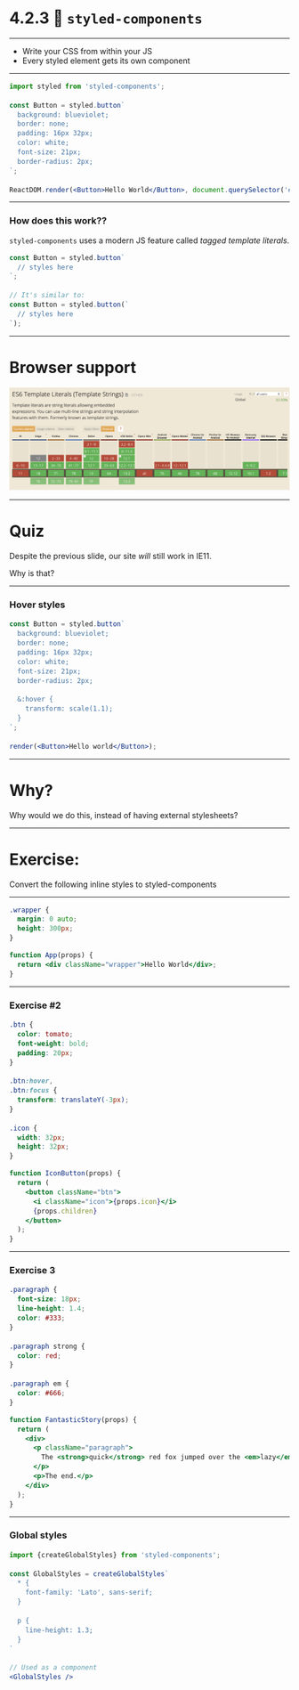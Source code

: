 # 4.2.3 💅 `styled-components`

---

- Write your CSS from within your JS
- Every styled element gets its own component

---

```jsx
import styled from 'styled-components';

const Button = styled.button`
  background: blueviolet;
  border: none;
  padding: 16px 32px;
  color: white;
  font-size: 21px;
  border-radius: 2px;
`;

ReactDOM.render(<Button>Hello World</Button>, document.querySelector('#root'));
```

---

### How does this work??

`styled-components` uses a modern JS feature called _tagged template literals_.

```js
const Button = styled.button`
  // styles here
`;

// It's similar to:
const Button = styled.button(`
  // styles here
`);
```

---

# Browser support

<img src="./assets/caniuse-template-literals.png" />

---

# Quiz

Despite the previous slide, our site _will_ still work in IE11.

Why is that?

---

### Hover styles

```jsx live=true
const Button = styled.button`
  background: blueviolet;
  border: none;
  padding: 16px 32px;
  color: white;
  font-size: 21px;
  border-radius: 2px;

  &:hover {
    transform: scale(1.1);
  }
`;

render(<Button>Hello world</Button>);
```

---

# Why?

Why would we do this, instead of having external stylesheets?

---

# Exercise:

Convert the following inline styles to styled-components

---

```css
.wrapper {
  margin: 0 auto;
  height: 300px;
}
```

```jsx
function App(props) {
  return <div className="wrapper">Hello World</div>;
}
```

---

### Exercise #2

```css
.btn {
  color: tomato;
  font-weight: bold;
  padding: 20px;
}

.btn:hover,
.btn:focus {
  transform: translateY(-3px);
}

.icon {
  width: 32px;
  height: 32px;
}
```

```jsx
function IconButton(props) {
  return (
    <button className="btn">
      <i className="icon">{props.icon}</i>
      {props.children}
    </button>
  );
}
```

---

### Exercise 3

```css
.paragraph {
  font-size: 18px;
  line-height: 1.4;
  color: #333;
}

.paragraph strong {
  color: red;
}

.paragraph em {
  color: #666;
}
```

```jsx
function FantasticStory(props) {
  return (
    <div>
      <p className="paragraph">
        The <strong>quick</strong> red fox jumped over the <em>lazy</em> dog.
      </p>
      <p>The end.</p>
    </div>
  );
}
```

---

### Global styles

```jsx
import {createGlobalStyles} from 'styled-components';

const GlobalStyles = createGlobalStyles`
  * {
    font-family: 'Lato', sans-serif;
  }

  p {
    line-height: 1.3;
  }
`

// Used as a component
<GlobalStyles />
```
